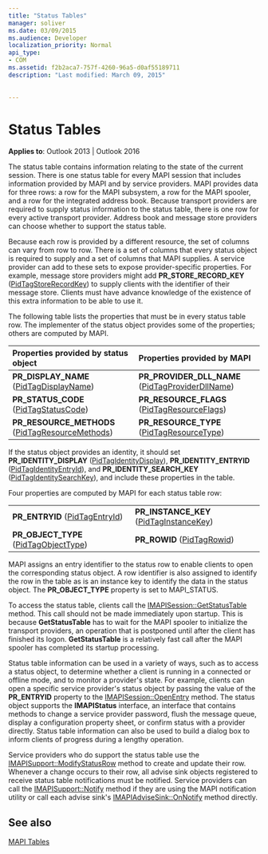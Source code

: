 ```yaml
---
title: "Status Tables"
manager: soliver
ms.date: 03/09/2015
ms.audience: Developer
localization_priority: Normal
api_type:
- COM
ms.assetid: f2b2aca7-757f-4260-96a5-d0af55189711
description: "Last modified: March 09, 2015"
 
 
---
```


# Status Tables

  
  
**Applies to**: Outlook 2013 | Outlook 2016 
  
The status table contains information relating to the state of the current session. There is one status table for every MAPI session that includes information provided by MAPI and by service providers. MAPI provides data for three rows: a row for the MAPI subsystem, a row for the MAPI spooler, and a row for the integrated address book. Because transport providers are required to supply status information to the status table, there is one row for every active transport provider. Address book and message store providers can choose whether to support the status table. 
  
Because each row is provided by a different resource, the set of columns can vary from row to row. There is a set of columns that every status object is required to supply and a set of columns that MAPI supplies. A service provider can add to these sets to expose provider-specific properties. For example, message store providers might add **PR_STORE_RECORD_KEY** ([PidTagStoreRecordKey](pidtagstorerecordkey-canonical-property.md)) to supply clients with the identifier of their message store. Clients must have advance knowledge of the existence of this extra information to be able to use it. 
  
The following table lists the properties that must be in every status table row. The implementer of the status object provides some of the properties; others are computed by MAPI.
  
|**Properties provided by status object**|**Properties provided by MAPI**|
|:-----|:-----|
|**PR_DISPLAY_NAME** ([PidTagDisplayName](pidtagdisplayname-canonical-property.md))  <br/> |**PR_PROVIDER_DLL_NAME** ([PidTagProviderDllName](pidtagproviderdllname-canonical-property.md))  <br/> |
|**PR_STATUS_CODE** ([PidTagStatusCode](pidtagstatuscode-canonical-property.md))  <br/> |**PR_RESOURCE_FLAGS** ([PidTagResourceFlags](pidtagresourceflags-canonical-property.md))  <br/> |
|**PR_RESOURCE_METHODS** ([PidTagResourceMethods](pidtagresourcemethods-canonical-property.md))  <br/> |**PR_RESOURCE_TYPE** ([PidTagResourceType](pidtagresourcetype-canonical-property.md))  <br/> |
   
If the status object provides an identity, it should set **PR_IDENTITY_DISPLAY** ([PidTagIdentityDisplay](pidtagidentitydisplay-canonical-property.md)), **PR_IDENTITY_ENTRYID** ([PidTagIdentityEntryId](pidtagidentityentryid-canonical-property.md)), and **PR_IDENTITY_SEARCH_KEY** ([PidTagIdentitySearchKey](pidtagidentitysearchkey-canonical-property.md)), and include these properties in the table. 
  
Four properties are computed by MAPI for each status table row:
  
|||
|:-----|:-----|
|**PR_ENTRYID** ([PidTagEntryId](pidtagentryid-canonical-property.md))  <br/> |**PR_INSTANCE_KEY** ([PidTagInstanceKey](pidtaginstancekey-canonical-property.md))  <br/> |
|**PR_OBJECT_TYPE** ([PidTagObjectType](pidtagobjecttype-canonical-property.md))  <br/> |**PR_ROWID** ([PidTagRowid](pidtagrowid-canonical-property.md))  <br/> |
   
MAPI assigns an entry identifier to the status row to enable clients to open the corresponding status object. A row identifier is also assigned to identify the row in the table as is an instance key to identify the data in the status object. The **PR_OBJECT_TYPE** property is set to MAPI_STATUS. 
  
To access the status table, clients call the [IMAPISession::GetStatusTable](imapisession-getstatustable.md) method. This call should not be made immediately upon startup. This is because **GetStatusTable** has to wait for the MAPI spooler to initialize the transport providers, an operation that is postponed until after the client has finished its logon. **GetStatusTable** is a relatively fast call after the MAPI spooler has completed its startup processing. 
  
Status table information can be used in a variety of ways, such as to access a status object, to determine whether a client is running in a connected or offline mode, and to monitor a provider's state. For example, clients can open a specific service provider's status object by passing the value of the **PR_ENTRYID** property to the [IMAPISession::OpenEntry](imapisession-openentry.md) method. The status object supports the **IMAPIStatus** interface, an interface that contains methods to change a service provider password, flush the message queue, display a configuration property sheet, or confirm status with a provider directly. Status table information can also be used to build a dialog box to inform clients of progress during a lengthy operation. 
  
Service providers who do support the status table use the [IMAPISupport::ModifyStatusRow](imapisupport-modifystatusrow.md) method to create and update their row. Whenever a change occurs to their row, all advise sink objects registered to receive status table notifications must be notified. Service providers can call the [IMAPISupport::Notify](imapisupport-notify.md) method if they are using the MAPI notification utility or call each advise sink's [IMAPIAdviseSink::OnNotify](imapiadvisesink-onnotify.md) method directly. 
  
## See also



[MAPI Tables](mapi-tables.md)

